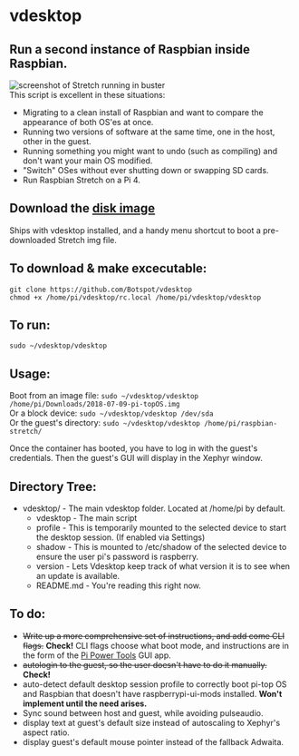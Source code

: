 # vdesktop
## Run a second instance of Raspbian inside Raspbian. 
![screenshot of Stretch running in buster](https://i.stack.imgur.com/oti6Z.png)  
This script is excellent in these situations:
 - Migrating to a clean install of Raspbian and want to compare the appearance of both OS'es at once.
 - Running two versions of software at the same time, one in the host, other in the guest.
 - Running something you might want to undo (such as compiling) and don't want your main OS modified.
 - "Switch" OSes without ever shutting down or swapping SD cards.
 - Run Raspbian Stretch on a Pi 4.

## Download the [disk image](https://drive.google.com/file/d/1cJbcNDnm4Zm8zeHlCp8JQT5pwacAZeCp/view?usp=sharing)
Ships with vdesktop installed, and a handy menu shortcut to boot a pre-downloaded Stretch img file.

## To download & make excecutable:  
`git clone https://github.com/Botspot/vdesktop`  
`chmod +x /home/pi/vdesktop/rc.local /home/pi/vdesktop/vdesktop`

## To run:  
`sudo ~/vdesktop/vdesktop`

## Usage:  
Boot from an image file:    `sudo ~/vdesktop/vdesktop /home/pi/Downloads/2018-07-09-pi-topOS.img`  
Or a block device:          `sudo ~/vdesktop/vdesktop /dev/sda`  
Or the guest's directory:   `sudo ~/vdesktop/vdesktop /home/pi/raspbian-stretch/`  

Once the container has booted, you have to log in with the guest's credentials. Then the guest's GUI will display in the Xephyr window.

## Directory Tree:
 - vdesktop/ - The main vdesktop folder. Located at /home/pi by default.
   - vdesktop - The main script
   - profile - This is temporarily mounted to the selected device to start the desktop session. (If enabled via Settings)
   - shadow - This is mounted to /etc/shadow of the selected device to ensure the user pi's password is raspberry.
   - version - Lets Vdesktop keep track of what version it is to see when an update is available.
   - README.md - You're reading this right now.

## To do:
 - ~~Write up a more comprehensive set of instructions, and add come CLI flags.~~ **Check!** CLI flags choose what boot mode, and instructions are in the form of the [Pi Power Tools](https://github.com/Botspot/Pi-Power-Tools) GUI app.
 - ~~autologin to the guest, so the user doesn't have to do it manually.~~ **Check!**
 - auto-detect default desktop session profile to correctly boot pi-top OS and Raspbian that doesn't have raspberrypi-ui-mods installed. **Won't implement until the need arises.**
 - Sync sound between host and guest, while avoiding pulseaudio.
 - display text at guest's default size instead of autoscaling to Xephyr's aspect ratio.
 - display guest's default mouse pointer instead of the fallback Adwaita.
